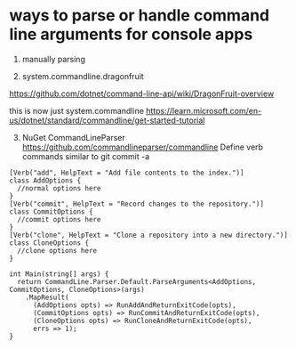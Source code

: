 # ways to parse or handle command line arguments for console apps

1. manually parsing 


2. system.commandline.dragonfruit

https://github.com/dotnet/command-line-api/wiki/DragonFruit-overview

this is now just system.commandline
https://learn.microsoft.com/en-us/dotnet/standard/commandline/get-started-tutorial


3. NuGet CommandLineParser
https://github.com/commandlineparser/commandline
Define verb commands similar to git commit -a

```
[Verb("add", HelpText = "Add file contents to the index.")]
class AddOptions {
  //normal options here
}
[Verb("commit", HelpText = "Record changes to the repository.")]
class CommitOptions {
  //commit options here
}
[Verb("clone", HelpText = "Clone a repository into a new directory.")]
class CloneOptions {
  //clone options here
}

int Main(string[] args) {
  return CommandLine.Parser.Default.ParseArguments<AddOptions, CommitOptions, CloneOptions>(args)
	.MapResult(
	  (AddOptions opts) => RunAddAndReturnExitCode(opts),
	  (CommitOptions opts) => RunCommitAndReturnExitCode(opts),
	  (CloneOptions opts) => RunCloneAndReturnExitCode(opts),
	  errs => 1);
}
```
